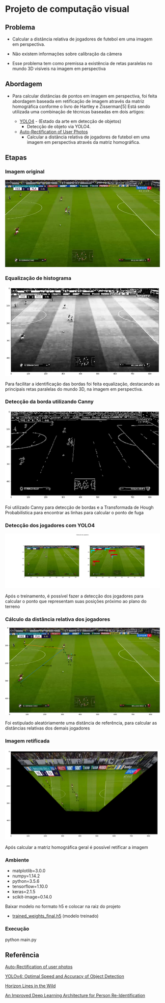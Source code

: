 # Projeto de computação visual
## Problema
- Calcular a distância relativa de jogadores de futebol em uma imagem em perspectiva.

- Não existem informações sobre calibração da câmera

- Esse problema tem como premissa a existência de retas paralelas no mundo 3D visíveis na imagem em perspectiva
## Abordagem

- Para calcular distâncias de pontos em imagem em perspectiva, foi feita abordagem baseada em retificação de imagem através da matriz homográfica conforme o livro de Hartley e  Zisserman[5]
Está sendo utilizada uma combinação de técnicas baseadas em dois artigos:

    - [YOLO4](https://arxiv.org/pdf/2004.10934.pdf) - (Estado da arte em detecção de objetos)
        - Detecção de objeto via YOLO4.
    - [Auto-Rectification of User Photos](https://static.googleusercontent.com/media/research.google.com/en//pubs/archive/42532.pdf)
        - Calcular a distância relativa de jogadores de futebol em uma imagem em perspectiva através da matriz homográfica.

## Etapas

### Imagem original

![Test Image 6](imagens/jogo_mp4_950.jpg)

### Equalização de histograma

![Test Image 6](imagens/950_eq_hist.png)

Para facilitar a identificação das bordas foi feita equalização, destacando as principais retas paralelas do mundo 3D, na imagem em perspectiva.

### Detecção da borda utilizando Canny

![Test Image 6](imagens/950_canny.png)

Foi utilizado Canny para detecção de bordas e a Transformada de Hough Probabilística para encontrar as linhas para calcular o ponto de fuga

### Detecção dos jogadores com YOLO4

![Test Image 6](imagens/950_detec.png)

Após o treinamento, é possível fazer a detecção dos jogadores para calcular o ponto que representam suas posições próximo ao plano do terreno

### Cálculo da distância relativa dos jogadores

![Test Image 6](imagens/950.png)

Foi estipulado aleatóriamente uma distância de referência, para calcular as distâncias relativas dos demais jogadores

### Imagem retificada

![Test Image 6](imagens/950_ret.png)

Após calcular a matriz homográfica geral é possível retificar a imagem

### Ambiente

- matplotlib=3.0.0
- numpy=1.14.2
- python=3.5.6
- tensorflow=1.10.0
- keras=2.1.5
- scikit-image=0.14.0

Baixar modelo no formato h5 e colocar na raiz do projeto
- [trained_weights_final.h5](https://drive.google.com/file/d/1qjungHMO8nIpct2ajT3wnIVOGZIYWlmC/view?usp=sharing) (modelo treinado)

### Execução

python main.py

## Referência

[Auto-Rectification of user photos](https://static.googleusercontent.com/media/research.google.com/en//pubs/archive/42532.pdf)

[YOLOv4: Optimal Speed and Accuracy of Object Detection](https://arxiv.org/pdf/2004.10934.pdf)

[Horizon Lines in the Wild](http://www.bmva.org/bmvc/2016/papers/paper020/index.html)

[An Improved Deep Learning Architecture for Person Re-Identification](http://openaccess.thecvf.com/content_cvpr_2015/papers/Ahmed_An_Improved_Deep_2015_CVPR_paper.pdf)
